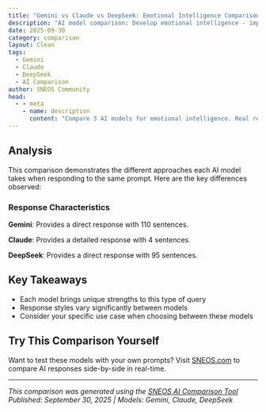 ```yaml
---
title: "Gemini vs Claude vs DeepSeek: Emotional Intelligence Comparison 2025"
description: "AI model comparison: Develop emotional intelligence - improve relationships and career..."
date: 2025-09-30
category: comparison
layout: Clean
tags:
  - Gemini
  - Claude
  - DeepSeek
  - AI Comparison
author: SNEOS Community
head:
  - - meta
    - name: description
      content: "Compare 3 AI models for emotional intelligence. Real responses from Gemini, Claude, DeepSeek with detailed analysis."
---
```


<ChatComparison
  title="Gemini vs Claude vs DeepSeek: Emotional Intelligence Comparison 2025"
  prompt="Develop emotional intelligence - improve relationships and career"
  :responses='{
    "Gemini": "## Developing Emotional Intelligence (EQ) for Improved Relationships and Career\n\nEmotional Intelligence (EQ), also known as Emotional Quotient, is the ability to understand, use, and manage your own emotions in positive ways, to relieve stress, communicate effectively, empathize with others, overcome challenges, and defuse conflict.  It\u0027s not just about being \u0022nice\u0022 or \u0022sensitive.\u0022 It\u0027s about being aware and intelligent about your emotions and how they affect yourself and others.\n\nHere\u0027s a breakdown of how to develop your EQ, leading to improved relationships and career:\n\n**I. Understanding the Core Components of EQ:**\n\nBefore you can improve, you need to understand the key components:\n\n*   **Self-Awareness:**  Recognizing and understanding your own emotions, strengths, weaknesses, values, and motivations. This is the foundation of EQ.\n*   **Self-Regulation:**  Managing and controlling your emotions and impulses.  This involves handling stress, adapting to change, and thinking before reacting.\n*   **Social Awareness:** Understanding the emotions, needs, and concerns of other people.  This includes empathy, perspective-taking, and recognizing social cues.\n*   **Relationship Management:**  Developing and maintaining healthy relationships, communicating clearly, influencing and inspiring others, and working well in teams.\n*   **Motivation:**  Being driven by internal factors rather than external rewards.  This involves having a positive outlook, setting goals, and persevering through challenges.\n\n**II. Practical Steps to Enhance Each Component:**\n\nHere\u0027s a structured approach to improving each EQ component, with actionable steps:\n\n**1.  Cultivating Self-Awareness:**\n\n*   **Journaling:**  Regularly write about your thoughts, feelings, and experiences.  Focus on identifying the emotions you felt in specific situations and why.\n    *   *Example prompt:* \u0022Today, I felt frustrated when... This made me feel... I think I felt this way because...\u0022\n*   **Mindfulness Meditation:**  Practice observing your thoughts and feelings without judgment.  Even a few minutes each day can make a difference.\n    *   *Tip:* Use guided meditations specifically focused on emotional awareness.\n*   **Seek Feedback:**  Ask trusted friends, family members, or colleagues for honest feedback about your behavior and how you come across. Be open to constructive criticism.\n    *   *Example question:* \u0022I\u0027m working on understanding my reactions better.  Can you think of a time when my reaction surprised you or seemed disproportionate to the situation?\u0022\n*   **Identify Your Triggers:**  Pay attention to the situations, people, or topics that tend to evoke strong emotional reactions in you.  Knowing your triggers allows you to prepare for them.\n*   **Use Emotional Vocabulary:**  Expand your emotional vocabulary beyond basic terms like \u0022happy,\u0022 \u0022sad,\u0022 or \u0022angry.\u0022  Try to identify more nuanced emotions like \u0022frustrated,\u0022 \u0022disappointed,\u0022 \u0022anxious,\u0022 or \u0022grateful.\u0022\n*   **Take Self-Assessment Tests:** Many online self-assessment quizzes/tests can help gauge your current emotional intelligence level and pinpoint areas of improvement. (Search for \u0022Emotional Intelligence Tests\u0022)\n\n**2.  Developing Self-Regulation:**\n\n*   **Practice Deep Breathing:**  When you feel overwhelmed or triggered, take slow, deep breaths to calm your nervous system.\n    *   *Technique:*  Inhale deeply through your nose, hold for a few seconds, and exhale slowly through your mouth.\n*   **Delay Gratification:**  Practice resisting impulses and delaying immediate rewards. This strengthens your ability to control your actions.\n*   **Reframe Negative Thoughts:**  Challenge negative or irrational thoughts and replace them with more balanced and realistic ones.\n    *   *Example:* Instead of thinking \u0022I\u0027m going to fail,\u0022 try \u0022I\u0027m nervous, but I\u0027ve prepared well and I\u0027ll do my best.\u0022\n*   **Take a Time Out:**  If you\u0027re feeling overwhelmed or angry, remove yourself from the situation to cool down and regain perspective.\n*   **Set Boundaries:**  Learn to say \u0022no\u0022 to requests that drain your energy or compromise your values.\n*   **Develop Healthy Coping Mechanisms:** Find healthy ways to manage stress, such as exercise, spending time in nature, or engaging in hobbies.\n\n**3.  Enhancing Social Awareness:**\n\n*   **Practice Active Listening:**  Pay close attention to what others are saying, both verbally and nonverbally.  Ask clarifying questions and summarize their points to show that you understand.\n*   **Empathize with Others:**  Try to understand other people\u0027s perspectives and feelings, even if you don\u0027t agree with them.\n    *   *Technique:* Put yourself in their shoes and imagine how they might be feeling.\n*   **Observe Body Language:**  Pay attention to nonverbal cues like facial expressions, posture, and tone of voice. These can provide valuable insights into how someone is feeling.\n*   **Read Literature and Watch Films:**  Engage with stories that explore different perspectives and emotional experiences.\n*   **Ask Open-Ended Questions:** Encourage people to share their thoughts and feelings by asking questions that require more than a simple \u0022yes\u0022 or \u0022no\u0022 answer.\n    *   *Example:* \u0022What\u0027s been on your mind lately?\u0022 or \u0022How did that make you feel?\u0022\n\n**4.  Improving Relationship Management:**\n\n*   **Communicate Clearly and Respectfully:**  Express your thoughts and feelings in a clear, concise, and respectful manner. Use \u0022I\u0022 statements to avoid blaming or accusing others.\n    *   *Example:*  Instead of saying \u0022You always make me late,\u0022 try \u0022I feel stressed when we\u0027re late because I\u0027m afraid of missing important meetings.\u0022\n*   **Resolve Conflicts Constructively:**  Approach conflicts with a problem-solving mindset. Focus on finding mutually beneficial solutions.\n*   **Build Trust:**  Be reliable, honest, and consistent in your interactions with others.\n*   **Give and Receive Feedback Graciously:**  Be open to receiving feedback and provide constructive feedback to others in a way that is supportive and encouraging.\n*   **Practice Appreciation:**  Express gratitude to the people in your life for their contributions and support.\n*   **Learn to Forgive:** Holding onto resentment can damage relationships. Practice forgiveness, both for yourself and for others.\n*   **Network Intentionally:** Building relationships takes time, focus on genuine connection not just collecting contacts.\n\n**5.  Strengthening Motivation:**\n\n*   **Identify Your Values:**  Clarify what is truly important to you in life. This will help you set meaningful goals and stay motivated.\n*   **Set Realistic Goals:**  Break down large goals into smaller, more manageable steps. This will make them feel less daunting and keep you motivated.\n*   **Focus on the Positive:**  Cultivate a positive attitude and focus on the things you are grateful for.\n*   **Celebrate Your Successes:**  Acknowledge and celebrate your accomplishments, no matter how small.\n*   **Learn from Your Mistakes:**  Don\u0027t be afraid to make mistakes. View them as opportunities for learning and growth.\n*   **Surround Yourself with Positive Influences:**  Spend time with people who support and encourage you.\n*   **Seek out new challenges:**  Stepping outside your comfort zone can keep you invigorated and passionate about your work and life.\n\n**III. Impact on Relationships and Career:**\n\n**A. Relationships:**\n\n*   **Improved Communication:**  EQ helps you communicate more effectively, understand others\u0027 perspectives, and resolve conflicts peacefully.\n*   **Stronger Bonds:**  Empathy and compassion foster deeper connections with friends, family, and romantic partners.\n*   **Reduced Conflict:**  Self-regulation and social awareness help you avoid unnecessary arguments and manage conflicts more constructively.\n*   **Increased Trust and Respect:**  Being reliable, honest, and respectful builds trust and strengthens relationships.\n\n**B. Career:**\n\n*   **Enhanced Leadership Skills:**  EQ is crucial for effective leadership. It enables you to inspire and motivate your team, build rapport, and make sound decisions.\n*   **Improved Teamwork:**  EQ helps you collaborate effectively with others, understand their strengths and weaknesses, and contribute to a positive team environment.\n*   **Better Communication:**  Clear and respectful communication is essential for building relationships with colleagues, clients, and superiors.\n*   **Increased Job Satisfaction:**  EQ helps you manage stress, cope with challenges, and build strong working relationships, leading to greater job satisfaction.\n*   **Greater Career Advancement:**  Individuals with high EQ are often seen as more valuable employees and are more likely to be promoted to leadership positions.\n*   **Better Sales/Negotiation skills**: Understanding what motivates others and empathising with their perspective can lead to more successful outcomes.\n\n**IV.  Ongoing Development:**\n\nDeveloping emotional intelligence is an ongoing process, not a one-time fix.\n\n*   **Commit to Lifelong Learning:**  Continue to read books, attend workshops, and seek out new opportunities to learn and grow.\n*   **Practice Regularly:**  Apply the techniques and strategies you\u0027ve learned in your daily life.\n*   **Reflect on Your Experiences:**  Take time to reflect on your interactions with others and identify areas where you can improve.\n*   **Be Patient with Yourself:**  Developing EQ takes time and effort. Don\u0027t get discouraged if you don\u0027t see results immediately.\n*   **Seek Professional Help:**  Consider working with a therapist or coach if you\u0027re struggling to develop your EQ on your own.\n\n**Key Takeaways:**\n\n*   Emotional intelligence is a crucial skill for success in both personal and professional life.\n*   It is a collection of skills that can be learned and developed through conscious effort.\n*   By focusing on self-awareness, self-regulation, social awareness, relationship management, and motivation, you can significantly enhance your EQ.\n*   The benefits of improved EQ include stronger relationships, better communication, enhanced leadership skills, and increased job satisfaction.\n\nBy consistently applying these strategies and committing to ongoing learning, you can significantly improve your emotional intelligence and reap the rewards in all aspects of your life. Good luck!\n",
    "Claude": "# Developing Emotional Intelligence: A Comprehensive Guide\n\n## Understanding Emotional Intelligence (EQ)\n\n**Emotional Intelligence** consists of four core competencies:\n- **Self-awareness**: Understanding your emotions and their impact\n- **Self-management**: Controlling and directing your emotions\n- **Social awareness**: Reading others\u0027 emotions and social dynamics\n- **Relationship management**: Influencing and managing interactions\n\n## Building Self-Awareness\n\n### Daily Practices\n- **Emotion journaling**: Track your emotions 3x daily and identify triggers\n- **Body scanning**: Notice physical sensations tied to emotions\n- **Values reflection**: Regularly assess if your actions align with your values\n- **Feedback seeking**: Ask trusted friends/colleagues how you come across\n\n### Self-Assessment Questions\n- \u0022What am I feeling right now, and why?\u0022\n- \u0022How do my emotions affect my decisions?\u0022\n- \u0022What patterns do I notice in my emotional responses?\u0022\n\n## Developing Self-Management\n\n### Techniques\n- **Pause before reacting**: Use the 6-second rule (emotions peak and start declining)\n- **Reframing**: Ask \u0022What\u0027s another way to view this situation?\u0022\n- **Stress management**: Develop healthy outlets (exercise, meditation, hobbies)\n- **Goal setting**: Focus emotions toward productive outcomes\n\n### Practical Strategies\n- Practice deep breathing during challenging moments\n- Use \u0022I\u0022 statements instead of \u0022you\u0022 statements\n- Set boundaries to protect your emotional well-being\n- Celebrate small wins to maintain positive momentum\n\n## Enhancing Social Awareness\n\n### Key Skills\n- **Active listening**: Focus entirely on the speaker without planning your response\n- **Nonverbal reading**: Pay attention to body language, tone, and facial expressions\n- **Empathy practice**: Try to understand others\u0027 perspectives and feelings\n- **Cultural sensitivity**: Recognize how backgrounds influence emotional expression\n\n### Daily Exercises\n- Practice the \u0022listening challenge\u0022: Listen 80% of the time, speak 20%\n- Observe people in public spaces and guess their emotional states\n- Ask clarifying questions: \u0022Help me understand how you\u0027re feeling about this\u0022\n\n## Mastering Relationship Management\n\n### Core Principles\n- **Build rapport**: Find common ground and mirror communication styles appropriately\n- **Manage conflict constructively**: Focus on solutions, not blame\n- **Inspire and influence**: Connect with others\u0027 values and motivations\n- **Provide support**: Be present during others\u0027 challenges and successes\n\n### Communication Strategies\n- **Validate emotions**: \u0022I can see this is frustrating for you\u0022\n- **Express appreciation**: Be specific about what you value in others\n- **Give constructive feedback**: Use the SBI model (Situation, Behavior, Impact)\n- **Apologize effectively**: Take responsibility without making excuses\n\n## Career Applications\n\n### Leadership Enhancement\n- Make decisions considering both logic and emotional impact\n- Create psychologically safe environments for your team\n- Adapt your communication style to different personality types\n- Use emotional intelligence in performance conversations\n\n### Professional Relationships\n- Build strategic alliances through genuine connection\n- Navigate office politics with awareness and integrity\n- Enhance presentation skills by reading audience emotions\n- Improve negotiation outcomes through emotional awareness\n\n### Career Advancement\n- Demonstrate executive presence through emotional composure\n- Show empathy in customer/client interactions\n- Lead change initiatives with sensitivity to emotional impacts\n- Build your personal brand as someone others want to work with\n\n## Relationship Applications\n\n### Personal Relationships\n- Practice emotional attunement with family and friends\n- Manage your own triggers to avoid reactive patterns\n- Create deeper intimacy through vulnerability and empathy\n- Support others without trying to \u0022fix\u0022 their emotions\n\n### Conflict Resolution\n- Stay calm during disagreements\n- Seek to understand before being understood\n- Find win-win solutions that address emotional needs\n- Know when to take breaks and return to discussions later\n\n## 30-Day EQ Development Plan\n\n### Week 1: Self-Awareness Foundation\n- Start emotion journaling\n- Practice mindfulness meditation (10 min daily)\n- Ask for feedback from 3 people\n\n### Week 2: Self-Management Skills\n- Implement the pause technique\n- Practice reframing negative situations\n- Establish one new stress-management habit\n\n### Week 3: Social Awareness Focus\n- Practice active listening in every conversation\n- Observe and note nonverbal communication\n- Ask more questions, make fewer statements\n\n### Week 4: Relationship Integration\n- Have one meaningful conversation daily\n- Practice giving specific appreciation\n- Address one relationship challenge constructively\n\n## Measuring Progress\n\n### Track These Indicators\n- **Reduced reactive responses** to",
    "DeepSeek": "Of course. This is an excellent goal. Developing emotional intelligence (EQ) is one of the highest-return investments you can make in both your personal and professional life.\n\nLet\u0027s break it down into a practical, actionable guide.\n\n### What is Emotional Intelligence (EQ)?\n\nEmotional intelligence is the ability to recognize, understand, and manage our own emotions, and to recognize, understand, and influence the emotions of others.\n\nThink of it in four core domains, as popularized by psychologist Daniel Goleman:\n\n1.  **Self-Awareness:** Knowing your own emotions as they happen.\n2.  **Self-Management:** Handling your emotions in a healthy way, not being impulsive.\n3.  **Social Awareness** (Empathy): Sensing and understanding the emotions of others.\n4.  **Relationship Management:** Using your awareness of your own and others\u0027 emotions to manage interactions successfully.\n\n---\n\n### Part 1: Improving Your Relationships\n\nThe key here is moving from a self-focused perspective to an \u0022other-focused\u0022 one.\n\n#### 1. Practice Active Listening (Don\u0027t Just Wait to Talk)\n*   **What to do:** When someone is speaking, focus entirely on them. Put your phone away. Make eye contact. Don\u0027t formulate your response while they\u0027re talking.\n*   **How it helps EQ:** You pick up on subtle cues\u2014tone, body language, what *isn\u0027t* being said. This builds **Social Awareness**.\n*   **Action Step:** In your next conversation, make it your goal to summarize what the person said before you add your own point. \u0022So, if I\u0027m hearing you correctly, you felt frustrated because...\u0022\n\n#### 2. Validate Emotions (Even If You Disagree with the Facts)\n*   **What to do:** Validation is acknowledging someone\u0027s emotional state. It does **not** mean you agree with them.\n*   **How it helps EQ:** It builds trust and makes the other person feel safe and understood, which is the foundation of strong relationships.\n*   **Action Step:** Use phrases like:\n    *   \u0022I can see why you\u0027d feel that way.\u0022\n    *   \u0022That sounds incredibly frustrating.\u0022\n    *   \u0022It makes sense that you\u0027re upset.\u0022\n\n#### 3. Express Your Needs Clearly and Respectfully (Use \u0022I\u0022 Statements)\n*   **What to do:** Instead of blaming (\u0022You never listen!\u0022), express your own feeling and the need behind it.\n*   **How it helps EQ:** This is a core **Self-Management** and **Relationship Management** skill. It reduces defensiveness and opens the door to problem-solving.\n*   **Action Step:** Frame your complaints using this formula: **\u0022I feel [emotion] when [situation] because [need]. I would like [request].\u0022**\n    *   *Example:* \u0022I feel overwhelmed when the dishes are left in the sink because I value a tidy space to relax. I would like it if we could both make an effort to clean up after dinner.\u0022\n\n---\n\n### Part 2: Advancing Your Career\n\nIn the workplace, EQ is often what separates a competent employee from a true leader and collaborator.\n\n#### 1. Manage Your Reactions, Not Just Your Actions\n*   **What to do:** When you receive critical feedback or face a stressful deadline, your first reaction is emotional. Pause before you respond.\n*   **How it helps EQ:** This is pure **Self-Management**. It prevents you from sending that angry email or making a snarky comment you\u0027ll regret.\n*   **Action Step:** Create a \u0022pause button.\u0022 Take a deep breath, count to three, or say, \u0022Let me think about that for a moment.\u0022 This creates space between the stimulus (the trigger) and your response.\n\n#### 2. Develop a \u0022Service Orientation\u0022\n*   **What to do:** Actively look for ways to understand and help your colleagues, boss, and clients achieve their goals.\n*   **How it helps EQ:** This builds **Social Awareness** and **Relationship Management**. People are naturally drawn to those who are helpful and understand their pressures.\n*   **Action Step:** In meetings, listen for challenges your teammates mention. Follow up with, \u0022I heard you\u0027re struggling with X. I have some experience with that\u2014can I help?\u0022\n\n#### 3. Master the Art of Giving and Receiving Feedback\n*   **Giving Feedback:** Make it constructive, specific, and focused on behavior, not the person. Tie it to a shared goal.\n    *   *Instead of:* \u0022Your presentation was confusing.\u0022\n    *   *Try:* \u0022The data in your presentation was great. To make it even clearer for the client, I suggest leading with the main conclusion on each slide.\u0022\n*   **Receiving Feedback:** Don\u0027t get defensive. Listen, thank the person for their input (even if it stings), and see it as data to improve. This demonstrates high **Self-Awareness** and **Self-Management**.\n\n---\n\n### Foundational Practices to Build All Areas of EQ\n\nThese are daily habits that will strengthen all four domains.\n\n#### 1. Name Your Emotions (The \u0022Feelings Wheel\u0022)\n*   We often default to \u0022fine,\u0022 \u0022stressed,\u0022 or \u0022angry.\u0022 Get more specific. Are you *frustrated*, *anxious*, *jealous*, *disappointed*, *overwhelmed*?\n*   **Why it works:** You can\u0027t manage an emotion you haven\u0027t identified. Naming it gives you power over it and is the bedrock of **Self-Awareness**. Search online for a \u0022Feelings Wheel\u0022 to keep handy.\n\n#### 2. Keep an \u0022Emotion Journal\u0022\n*   Spend 5 minutes at the end of the day reflecting.\n    *   What was the strongest emotion I felt today?\n    *   What triggered it?\n    *   How did I react? Was that effective?\n    *   What would I do differently next time?\n*   **Why it works:** This builds **Self-Awareness** and helps you spot patterns in your emotional triggers and responses.\n\n#### 3. Practice Empathy by \u0022Stepping into Their Shoes\u0022\n*   Make a conscious effort to imagine what someone else\u0027s day, challenges, and motivations might be. This isn\u0027t about agreeing with them, but about understanding their perspective.\n*   **Why it works:** This is a muscle you build. The more you do it, the better your **Social Awareness** becomes.\n\n### A Final Word of Encouragement\n\nDeveloping EQ is a journey, not a destination. You will make mistakes. The goal is not to be perfect, but to be more conscious, intentional, and connected.\n\nStart small. Pick **one** action step from above and practice it for a week. Notice what changes. The rewards\u2014deeper connections, less conflict, and greater professional success\u2014are absolutely worth the effort."
  }'
  published-date="12:08"
/>

## Analysis

This comparison demonstrates the different approaches each AI model takes when responding to the same prompt. Here are the key differences observed:

### Response Characteristics

**Gemini**: Provides a direct response with 110 sentences. 

**Claude**: Provides a detailed response with 4 sentences. 

**DeepSeek**: Provides a direct response with 95 sentences. 

## Key Takeaways

- Each model brings unique strengths to this type of query
- Response styles vary significantly between models
- Consider your specific use case when choosing between these models

## Try This Comparison Yourself

Want to test these models with your own prompts? Visit [SNEOS.com](https://sneos.com) to compare AI responses side-by-side in real-time.

---

*This comparison was generated using the [SNEOS AI Comparison Tool](https://sneos.com)*
*Published: September 30, 2025 | Models: Gemini, Claude, DeepSeek*
